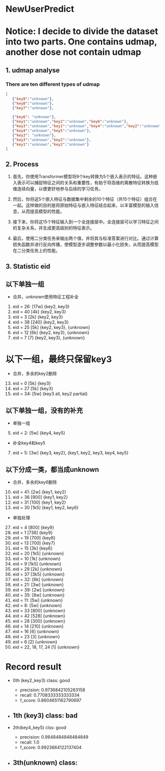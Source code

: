 # NewUserPredict

# Notice: I decide to divide the dataset into two parts. One contains udmap, another dose not contain udmap

## 1. udmap analyse

### There are ten different types of udmap

```json
[
   {"key9":"unknown"},
   {"key8":"unknown"},
   {"key7":"unknown"},
   
   {"key6": "unknown"},
   {"key1":"unknown","key2":"unknown","key6":"unknown"},
   {"key3":"unknown","key1":"unknown","key4":"unknown","key2":"unknown","key5":"unknown"},
   {"key4":"unknown","key5":"unknown"},
   {"key3": "unknown"},
   {"key3":"unknown","key2":"unknown"},
   {"key1":"unknown","key2":"unknown"}
]
```

## 2. Process

1. 首先，你使用Transformer模型将9个key转换为5个嵌入表示的特征。这种嵌入表示可以捕捉特征之间的关系和重要性，有助于将高维的离散特征转换为低维连续向量，以便更好地参与后续的学习任务。

2. 然后，你将这5个嵌入特征与数据集中剩余的10个特征（共15个特征）组合在一起。这样做的目的是将原始特征与嵌入特征结合起来，以丰富模型的输入信息，从而提高模型的性能。

3. 接下来，你将这15个特征输入到一个全连接层中。全连接层可以学习特征之间的复杂关系，并生成更高级别的特征表示。

4. 最后，使用二分类任务来输出两个值，并将其与标准答案进行对比。通过计算损失函数并进行反向传播，使模型逐步调整参数以最小化损失，从而提高模型在二分类任务上的性能。

## 3. Statistic eid

## 以下单独一组
- 合并，unknown使用特征工程补全
1. eid = 26: [17w] {key2, key3}
16. eid = 40 [4k]  {key2, key3}
20. eid = 3  [2k]  {key2, key3}
33. eid = 38 [240] {key2, key3}
14. eid = 25 [5k]  {key2, key3}, {unknown}
12. eid = 12  [6k] {key2, key3}, {unknown}
36. eid = 7  [7]   {key2, key3}, {unknown}

# 以下一组，最终只保留key3
- 合并，多余的key2删除
13. eid = 0   [5k] {key3}
15. eid = 27 [5k]  {key3}
6. eid = 34: [5w]  {key3 all, key2 partial}


## 以下单独一组，没有的补充
- 单独一组
5. eid = 2:  [5w]  {key4, key5}

- 补全key4和key5
7. eid = 5:  [3w]  {key3, key2}, {key1, key2, key3, key4, key5}

## 以下分成一类，都当成unknown
- 合并，多余的key6删除
10. eid = 41: [2w] {key1, key2}
25. eid = 36 [900] {key1, key2}
35. eid = 31 [100] {key1, key2}
22. eid = 30 [1k5] {key1, key2, key6}

- 单独处理
27. eid = 4  [800] {key9}
28. eid = 1  [736] {key9}
29. eid = 19 [700] {key8}
30. eid = 13 [700] {key7}
18. eid = 15 [3k]  {key6}
23. eid = 20 [1k5] {unknown}
24. eid = 10 [1k]  {unknown}
21. eid = 9  [1k5] {unknown}
19. eid = 29 [2k]  {unknown}
17. eid = 37 [3k5] {unknown}
11. eid = 32: [6k] {unknown}
8. eid = 21: [3w]  {unknown}
9. eid = 39: [2w]  {unknown}
2. eid = 35: [8w]  {unknown}
3. eid = 11: [5w]  {unknown}
4. eid = 8:  [5w]  {unknown}
26. eid = 33 [800] {unknown}
31. eid = 42 [528] {unknown}
32. eid = 28 [300] {unknown}
34. eid = 14 [210] {unknown}
37. eid = 16 [6]   {unknown}
38. eid = 23 [3]   {unknown}
39. eid = 6  [2]   {unknown}
40. eid = 22, 18, 17, 24 [1]   {unknown}

# Record result

- 0th (key2_key3) class: good 
  - precision:  0.9736842105263158 
  - recall:  0.7708333333333334 
  - f_score:  0.8604651162790697
  
- 1th (key3) class: bad
  -
- 2th(key4_key5) clss: good
  - precision:  0.9848484848484849 
  - recall:  1.0 
  - f_score:  0.9923664122137404
- 3th(unknown) class:
  - 
